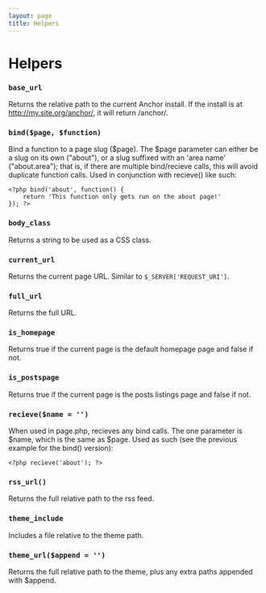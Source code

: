 ```yaml
---
layout: page
title: Helpers
---
```


# Helpers

### `base_url`

Returns the relative path to the current Anchor install. If the install is at http://my.site.org/anchor/, it will return /anchor/.

### `bind($page, $function)`

Bind a function to a page slug ($page). The $page parameter can either be a slug on its own ("about"), or a slug suffixed with an 'area name' ("about.area"); that is, if there are multiple bind/recieve calls, this will avoid duplicate function calls. Used in conjunction with recieve() like such:

	<?php bind('about', function() {
	    return 'This function only gets run on the about page!'
	}); ?>

### `body_class`

Returns a string to be used as a CSS class.

### `current_url`

Returns the current page URL. Similar to `$_SERVER['REQUEST_URI']`.

### `full_url`

Returns the full URL.

### `is_homepage`

Returns true if the current page is the default homepage page and false if not.

### `is_postspage`

Returns true if the current page is the posts listings page and false if not.

### `recieve($name = '')`

When used in page.php, recieves any bind calls. The one parameter is $name, which is the same as $page. Used as such (see the previous example for the bind() version):

	<?php recieve('about'); ?>

### `rss_url()`

Returns the full relative path to the rss feed.

### `theme_include`

Includes a file relative to the theme path.

### `theme_url($append = '')`

Returns the full relative path to the theme, plus any extra paths appended with $append.
